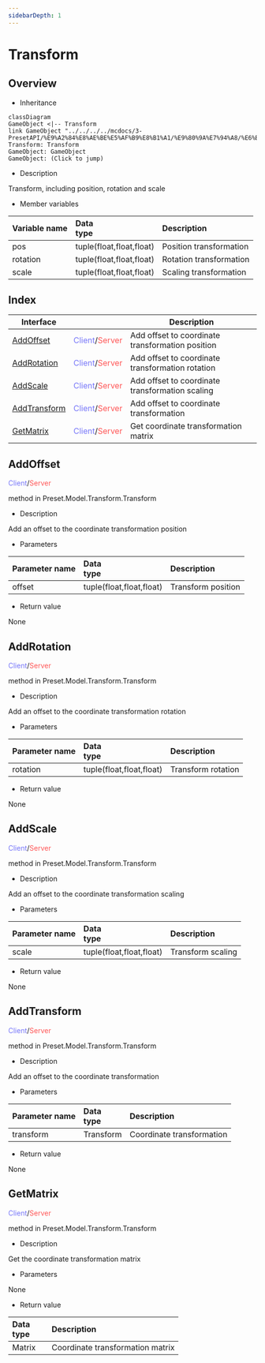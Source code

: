 ```yaml
--- 
sidebarDepth: 1 
--- 
```

# Transform 

## Overview 

- Inheritance 

```mermaid 
classDiagram 
GameObject <|-- Transform 
link GameObject "../../../../mcdocs/3-PresetAPI/%E9%A2%84%E8%AE%BE%E5%AF%B9%E8%B1%A1/%E9%80%9A%E7%94%A8/%E6%B8%B8%E6%88%8F%E5%AF%B9%E8%B1%A1GameObject.html" 
Transform: Transform 
GameObject: GameObject 
GameObject: (Click to jump) 
``` 

- Description 

Transform, including position, rotation and scale 

- Member variables 

| Variable name | <div style="width: 4em">Data type</div> | Description | 
| :--- | :--- | :--- | 
| pos | tuple(float,float,float) | Position transformation | 
| rotation | tuple(float,float,float) | Rotation transformation | 
| scale | tuple(float,float,float) | Scaling transformation | 

## Index 

| Interface | <div style="width: 3em"></div> | Description | 
| --- | --- | --- | 
| [AddOffset](#addoffset) | <span style="display:inline;color:#7575f9">Client</span>/<span style="display:inline;color:#ff5555">Server</span> | Add offset to coordinate transformation position | 
| [AddRotation](#addrotation) | <span style="display:inline;color:#7575f9">Client</span>/<span style="display:inline;color:#ff5555">Server</span> | Add offset to coordinate transformation rotation | 
| [AddScale](#addscale) | <span style="display:inline;color:#7575f9">Client</span>/<span style="display:inline;color:#ff5555">Server</span> | Add offset to coordinate transformation scaling | 
| [AddTransform](#addtransform) | <span style="display:inline;color:#7575f9">Client</span>/<span style="display:inline;color:#ff5555">Server</span> | Add offset to coordinate transformation | 
| [GetMatrix](#getmatrix) | <span style="display:inline;color:#7575f9">Client</span>/<span style="display:inline;color:#ff5555">Server</span> | Get coordinate transformation matrix | 

## AddOffset 

<span style="display:inline;color:#7575f9">Client</span>/<span style="display:inline;color:#ff5555">Server</span>


method in Preset.Model.Transform.Transform 

- Description 

Add an offset to the coordinate transformation position 

- Parameters 

| Parameter name | <div style="width: 4em">Data type</div> | Description | 
| :--- | :--- | :--- | 
| offset | tuple(float,float,float) | Transform position | 

- Return value 

None 

## AddRotation 

<span style="display:inline;color:#7575f9">Client</span>/<span style="display:inline;color:#ff5555">Server</span> 

method in Preset.Model.Transform.Transform 

- Description 

Add an offset to the coordinate transformation rotation 

- Parameters 

| Parameter name | <div style="width: 4em">Data type</div> | Description | 
| :--- | :--- | :--- | 
| rotation | tuple(float,float,float) | Transform rotation | 

- Return value 

None 

## AddScale 

<span style="display:inline;color:#7575f9">Client</span>/<span style="display:inline;color:#ff5555">Server</span> 

method in Preset.Model.Transform.Transform 

- Description 

Add an offset to the coordinate transformation scaling


- Parameters 

| Parameter name | <div style="width: 4em">Data type</div> | Description | 
| :--- | :--- | :--- | 
| scale | tuple(float,float,float) | Transform scaling | 

- Return value 

None 

## AddTransform 

<span style="display:inline;color:#7575f9">Client</span>/<span style="display:inline;color:#ff5555">Server</span> 

method in Preset.Model.Transform.Transform 

- Description 

Add an offset to the coordinate transformation 

- Parameters 

| Parameter name | <div style="width: 4em">Data type</div> | Description | 
| :--- | :--- | :--- | 
| transform | Transform | Coordinate transformation | 

- Return value 

None 

## GetMatrix 

<span style="display:inline;color:#7575f9">Client</span>/<span style="display:inline;color:#ff5555">Server</span> 

method in Preset.Model.Transform.Transform 

- Description 

Get the coordinate transformation matrix 

- Parameters 

None 

- Return value


| <div style="width: 4em">Data type</div> | Description | 
| :--- | :--- | 
| Matrix | Coordinate transformation matrix | 

